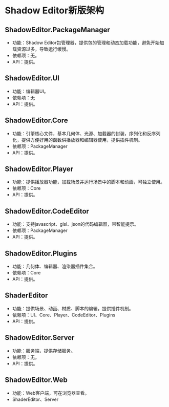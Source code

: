 # Shadow Editor新版架构

## ShadowEditor.PackageManager

* 功能：Shadow Editor包管理器，提供包的管理和动态加载功能，避免开始加载资源过多，导致运行缓慢。
* 依赖项：无。
* API：提供。

## ShadowEditor.UI

* 功能：编辑器UI。
* 依赖项：无
* API：提供。

## ShadowEditor.Core

* 功能：引擎核心文件，基本几何体、光源、加载器的封装，序列化和反序列化，提供方便好用的函数供播放器和编辑器使用，提供插件机制。
* 依赖项：PackageManager
* API：提供。

## ShadowEditor.Player

* 功能：提供播放器功能，加载场景并运行场景中的脚本和动画，可独立使用。
* 依赖项：Core
* API：提供。

## ShadowEditor.CodeEditor

* 功能：支持javascript、glsl、json的代码编辑器，带智能提示。
* 依赖项：PackageManager
* API：提供。

## ShadowEditor.Plugins

* 功能：几何体、编辑器、渲染器插件集合。
* 依赖项：Core
* API：提供。

## ShaderEditor

* 功能：提供场景、动画、材质、脚本的编辑，提供插件机制。
* 依赖项：UI、Core、Player、CodeEditor、Plugins
* API：提供。

## ShadowEditor.Server

* 功能：服务端，提供存储服务。
* 依赖项：无。
* API：提供。

## ShadowEditor.Web

* 功能：Web客户端，可在浏览器查看。
* ShaderEditor、Server
